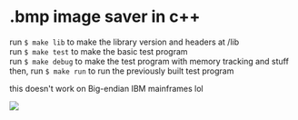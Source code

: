 # .bmp image saver in c++

run `$ make lib` to make the library version and headers at /lib<br>
run `$ make test` to make the basic test program<br>
run `$ make debug` to make the test program with memory tracking and stuff<br>
then, run `$ make run` to run the previously built test program<br>


this doesn't work on Big-endian IBM mainframes lol

![](https://user-images.githubusercontent.com/47254941/160219103-7f233b4c-de47-451d-b2cb-3411ae8cb611.png)
